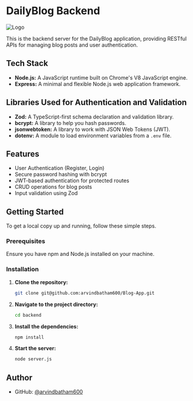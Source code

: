 # DailyBlog Backend

![Logo](https://arvind-dailyblog.netlify.app/assets/logo1-CCbFLb4G.jpeg)

This is the backend server for the DailyBlog application, providing RESTful APIs for managing blog posts and user authentication.

## Tech Stack

- **Node.js:** A JavaScript runtime built on Chrome's V8 JavaScript engine.
- **Express:** A minimal and flexible Node.js web application framework.

## Libraries Used for Authentication and Validation

- **Zod:** A TypeScript-first schema declaration and validation library.
- **bcrypt:** A library to help you hash passwords.
- **jsonwebtoken:** A library to work with JSON Web Tokens (JWT).
- **dotenv:** A module to load environment variables from a `.env` file.

## Features

- User Authentication (Register, Login)
- Secure password hashing with bcrypt
- JWT-based authentication for protected routes
- CRUD operations for blog posts
- Input validation using Zod

## Getting Started

To get a local copy up and running, follow these simple steps.

### Prerequisites

Ensure you have npm and Node.js installed on your machine.

### Installation

1. **Clone the repository:**

    ```bash
    git clone git@github.com:arvindbatham600/Blog-App.git
    ```

2. **Navigate to the project directory:**

    ```bash
    cd backend
    ```

3. **Install the dependencies:**

    ```bash
    npm install
    ```

4. **Start the server:**

    ```bash
    node server.js
    ```

## Author

- GitHub: [@arvindbatham600](https://www.github.com/arvindbatham600)

